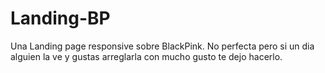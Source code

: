# Landing-BP
Una Landing page responsive sobre BlackPink. No perfecta pero si un dia alguien la ve y gustas arreglarla con mucho gusto te dejo hacerlo.

